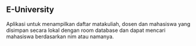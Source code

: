 ## E-University
Aplikasi untuk menampilkan daftar matakuliah, dosen dan mahasiswa yang disimpan secara lokal dengan room database dan dapat mencari mahasiswa berdasarkan nim atau namanya.
